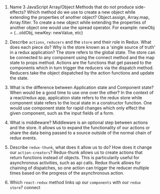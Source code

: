 1.  Name 3 JavaScript Array/Object Methods that do not produce side-effects? Which method do we use to create a new object while extending the properties of another object?
Object.assign, Array.map, Array.filter. To create a new object while extending the properties of another object one would use the spread operator. For example: newObj = {...oldObj, newKey: newValue, etc}

2.  Describe `actions`, `reducers` and the `store` and their role in Redux. What does each piece do? Why is the store known as a 'single source of truth' in a redux application?
The store refers to the global state. The store can be connected to any component using the connect method and the map state to props method. Actions are the functions that get passed to the components which in turn trigger the reducers via the dispatch method. Reducers take the object dispatched by the action functions and update the state.

3.  What is the difference between Application state and Component state? When would be a good time to use one over the other?
In the context of a react/redux app, application state refers to the redux store while component state refers to the local state in a constructor function. One would use component state for rapid changes which only effect the given component, such as the input fields of a form.

4.  What is middleware?
Middleware is an optional step between actions and the store. It allows us to expand the functionality of our actions or share the data being passed to a source outside of the normal chain of redux events.

5.  Describe `redux-thunk`, what does it allow us to do? How does it change our `action-creators`?
Redux-thunk allows us to create actions that return functions instead of objects. This is particularily useful for asynchronous activities, such as api calls. Redux thunk allows for chaining of dispatches, so one action can trigger the reducer multiple times based on the progress of the asynchronous action.

6.  Which `react-redux` method links up our `components` with our `redux store`?
connect
